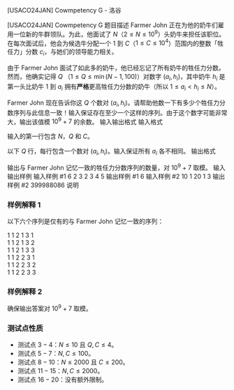 



[USACO24JAN] Cowmpetency G - 洛谷














[USACO24JAN] Cowmpetency G
题目描述
Farmer John 正在为他的奶牛们雇用一位新的牛群领队。为此，他面试了 $N$（$2\le N\le 10^9$）头奶牛来担任该职位。在每次面试后，他会为候选牛分配一个 $1$ 到 $C$（$1\le C\le 10^4$）范围内的整数「牲任力」分数 $c_i$，与她们的领导能力相关。

由于 Farmer John 面试了如此多的奶牛，他已经忘记了所有奶牛的牲任力分数。然而，他确实记得 $Q$
（$1\le Q\le \min(N-1,100)$）对数字 $(a_i,h_i)$，其中奶牛 $h_i$ 是第一头比奶牛 $1$ 到 $a_i$ 拥有**严格**更高牲任力分数的奶牛（所以 $1\le a_i<h_i\le N$）。

Farmer John 现在告诉你这 $Q$ 个数对 $(a_i,h_i)$。请帮助他数一下有多少个牲任力分数序列与此信息一致！输入保证存在至少一个这样的序列。由于这个数字可能非常大，输出该值模 $10^9+7$ 的余数。
输入输出格式
输入格式

输入的第一行包含 $N$，$Q$ 和 $C$。

以下 $Q$ 行，每行包含一个数对 $(a_i,h_i)$。输入保证所有 $a_i$ 各不相同。
输出格式

输出与 Farmer John 记忆一致的牲任力分数序列的数量，对 $10^9+7$ 取模。
输入输出样例
输入样例 #1
6 2 3
2 3
4 5
输出样例 #1
6
输入样例 #2
10 1 20
1 3
输出样例 #2
399988086
说明
### 样例解释 1

以下六个序列是仅有的与 Farmer John 记忆一致的序列：

$1\ 1\ 2\ 1\ 3\ 1$  
$1\ 1\ 2\ 1\ 3\ 2$  
$1\ 1\ 2\ 1\ 3\ 3$  
$1\ 1\ 2\ 2\ 3\ 1$  
$1\ 1\ 2\ 2\ 3\ 2$  
$1\ 1\ 2\ 2\ 3\ 3$  

### 样例解释 2

确保输出答案对 $10^9+7$ 取模。

### 测试点性质

- 测试点 $3-4$：$N\le 10$ 且 $Q,C\le 4$。
- 测试点 $5-7$：$N,C\le 100$。
- 测试点 $8-10$：$N\le 2000$ 且 $C\le 200$。
- 测试点 $11-15$：$N,C\le 2000$。
- 测试点 $16-20$：没有额外限制。






